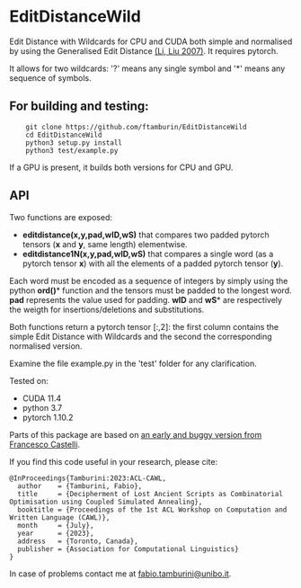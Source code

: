 # EditDistanceWild
Edit Distance with Wildcards for CPU and CUDA both simple and normalised by using the Generalised Edit Distance [(Li, Liu 2007)](https://ieeexplore.ieee.org/document/4160958). It requires pytorch.

It allows for two wildcards: '?' means any single symbol and '*' means any sequence of symbols. 

## For building and testing:
```
    git clone https://github.com/ftamburin/EditDistanceWild
    cd EditDistanceWild
    python3 setup.py install
    python3 test/example.py
```
If a GPU is present, it builds both versions for CPU and GPU.

## API
Two functions are exposed:
- **editdistance(x,y,pad,wID,wS)** that compares two padded pytorch tensors (**x** and **y**, same length) elementwise.
- **editdistance1N(x,y,pad,wID,wS)** that compares a single word (as a pytorch tensor **x**) with all the elements of a padded pytorch tensor (**y**).

Each word must be encoded as a sequence of integers by simply using the python **ord()*** function and the tensors must be padded to the longest word. **pad** represents the value used for padding. **wID** and **wS*** are respectively the weigth for insertions/deletions and substitutions.

Both functions return a pytorch tensor [:,2]: the first column contains the simple Edit Distance with Wildcards and the second the corresponding normalised version. 

Examine the file example.py in the 'test' folder for any clarification.

Tested on:
- CUDA 11.4
- python 3.7
- pytorch 1.10.2

Parts of this package are based on [an early and buggy version from Francesco Castelli](https://github.com/francescocastelli/torchdistance).

If you find this code useful in your research, please cite:
```
@InProceedings{Tamburini:2023:ACL-CAWL,
  author    = {Tamburini, Fabio},
  title     = {Decipherment of Lost Ancient Scripts as Combinatorial Optimisation using Coupled Simulated Annealing},
  booktitle = {Proceedings of the 1st ACL Workshop on Computation and Written Language (CAWL)},
  month     = {July},
  year      = {2023},
  address   = {Toronto, Canada},
  publisher = {Association for Computational Linguistics}
}
```

In case of problems contact me at <fabio.tamburini@unibo.it>.
